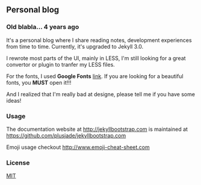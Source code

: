 ## Personal blog  



### Old blabla... 4 years ago

It's a personal blog where I share reading notes, development experiences from time to time. Currently, it's upgraded to Jekyll 3.0.

I rewrote most parts of the UI, mainly in LESS, I'm still looking for a great convertor or plugin to tranfer my LESS files.

For the fonts, I used __Google Fonts__  [link](https://www.google.com/fonts). If you are looking for a beautiful fonts, you __MUST__ open it!!!

And I realized that I'm really bad at designe, please tell me if you have some ideas!

### Usage

The documentation website at <http://jekyllbootstrap.com> is maintained at https://github.com/plusjade/jekyllbootstrap.com

Emoji usage checkout http://www.emoji-cheat-sheet.com

### License

[MIT](http://opensource.org/licenses/MIT)
